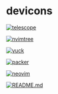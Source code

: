 # devicons

<a href="telescope.png"><img alt="telescope" src="telescope.png"></a>

<a href="nvimtree.png"><img alt="nvimtree" src="nvimtree.png"></a>

<a href="yuck.png"><img alt="yuck" src="yuck.png"></a>

<a href="packer.png"><img alt="packer" src="packer.png"></a>

<a href="neovim.png"><img alt="neovim" src="neovim.png"></a>

<a href="README.md.png"><img alt="README.md" src="README.md.png"></a>

